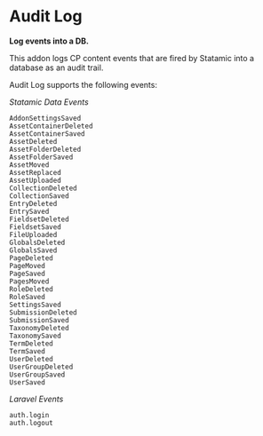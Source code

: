 # Audit Log

**Log events into a DB.**

This addon logs CP content events that are fired by Statamic into a database as an audit trail.

Audit Log supports the following events:

*Statamic Data Events*
```
AddonSettingsSaved
AssetContainerDeleted
AssetContainerSaved
AssetDeleted
AssetFolderDeleted
AssetFolderSaved
AssetMoved
AssetReplaced
AssetUploaded
CollectionDeleted
CollectionSaved
EntryDeleted
EntrySaved
FieldsetDeleted
FieldsetSaved
FileUploaded
GlobalsDeleted
GlobalsSaved
PageDeleted
PageMoved
PageSaved
PagesMoved
RoleDeleted
RoleSaved
SettingsSaved
SubmissionDeleted
SubmissionSaved
TaxonomyDeleted
TaxonomySaved
TermDeleted
TermSaved
UserDeleted
UserGroupDeleted
UserGroupSaved
UserSaved
```

*Laravel Events*
```
auth.login
auth.logout
```
